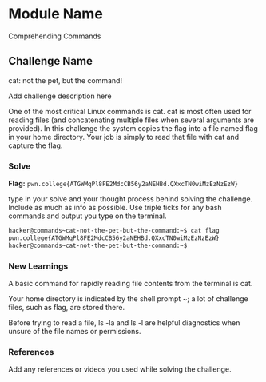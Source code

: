 # Module Name
Comprehending Commands
## Challenge Name
cat: not the pet, but the command!

Add challenge description here

One of the most critical Linux commands is cat. cat is most often used for reading files (and concatenating multiple files when several arguments are provided). In this challenge the system copies the flag into a file named flag in your home directory. Your job is simply to read that file with cat and capture the flag.

### Solve
**Flag:** `pwn.college{ATGWMqPl8FE2MdcCB56y2aNEHBd.QXxcTN0wiMzEzNzEzW}`

type in your solve and your thought process behind solving the challenge. Include as much as info as possible. Use triple ticks for any bash commands and output you type on the terminal.

```bash
hacker@commands~cat-not-the-pet-but-the-command:~$ cat flag
pwn.college{ATGWMqPl8FE2MdcCB56y2aNEHBd.QXxcTN0wiMzEzNzEzW}
hacker@commands~cat-not-the-pet-but-the-command:~$ 

```

### New Learnings
A basic command for rapidly reading file contents from the terminal is cat.

 Your home directory is indicated by the shell prompt ~; a lot of challenge files, such as flag, are stored there.

 Before trying to read a file, ls -la and ls -l are helpful diagnostics when unsure of the file names or permissions.

### References 
Add any references or videos you used while solving the challenge.
